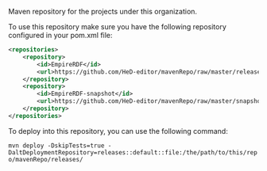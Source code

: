 Maven repository for the projects under this organization.

To use this repository make sure you have the following repository configured in your pom.xml file:

```xml
<repositories>
    <repository>
        <id>EmpireRDF</id>
        <url>https://github.com/HeD-editor/mavenRepo/raw/master/releases</url>
    </repository>
    <repository>
        <id>EmpireRDF-snapshot</id>
        <url>https://github.com/HeD-editor/mavenRepo/raw/master/snapshots</url>
    </repository>
</repositories>
```

To deploy into this repository, you can use the following command:

`mvn deploy -DskipTests=true -DaltDeploymentRepository=releases::default::file:/the/path/to/this/repo/mavenRepo/releases/`
